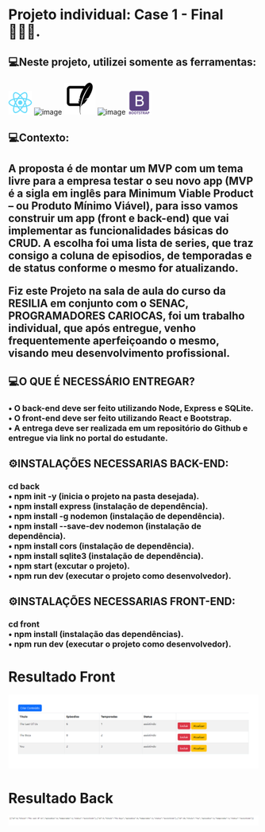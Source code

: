 # Projeto individual: Case 1 - Final 🧑🏾‍💻.

<h2>💻Neste projeto, utilizei somente as ferramentas: <p></h2>

![image](/img/react.png)
![image](https://user-images.githubusercontent.com/56053290/218258497-d0ddc8bf-a8dc-45b2-aba5-4614700e73d5.png)
![image](/img/sqlite.png)
![image](https://user-images.githubusercontent.com/56053290/218258400-46b576f3-03c0-4557-b984-189c104e5a51.png)
![image](/img/bootstrap.png)


<h2> 💻Contexto:</h2>

<h2>A proposta é de montar um MVP com um tema livre para a empresa testar o seu novo app (MVP é a sigla em inglês para Minimum Viable Product – ou Produto Mínimo Viável), para isso vamos construir um app (front e back-end) que vai implementar as funcionalidades básicas do CRUD. A escolha foi uma lista de series, que traz consigo a coluna de episodios, de temporadas e de status conforme o mesmo for atualizando.

<p><p>
Fiz este Projeto na sala de aula do curso da RESILIA em conjunto com o SENAC, PROGRAMADORES CARIOCAS, foi um trabalho individual, que após entregue, venho frequentemente aperfeiçoando o mesmo, visando meu desenvolvimento profissional.</h2>

<h2> 💻O QUE É NECESSÁRIO ENTREGAR?</h2>

<h3>• O back-end deve ser feito utilizando Node, Express e SQLite.<br>
• O front-end deve ser feito utilizando React e Bootstrap.<br>
• A entrega deve ser realizada em um repositório do Github e entregue via link no portal do estudante.</h3>

<h2>⚙️INSTALAÇÕES NECESSARIAS BACK-END:</h2>
<h3>cd back<br>
• npm init -y (inicia o projeto na pasta desejada).<br>
• npm install express (instalação de dependência).<br>
• npm install -g nodemon (instalação de dependência).<br>
• npm install --save-dev nodemon (instalação de dependência).<br>
• npm install cors (instalação de dependência).<br>
• npm install sqlite3 (instalação de dependência).<br>
• npm start (excutar o projeto).<br>
• npm run dev (executar o projeto como desenvolvedor).</h3>
<h2>⚙️INSTALAÇÕES NECESSARIAS FRONT-END:</h2>
<h3>cd front<br>
• npm install (instalação das dependências).<br>
• npm run dev (executar o projeto como desenvolvedor).</h3>

<h1>Resultado Front</h1>

![image](/img/Front.png)

<h1>Resultado Back</h1>

![image](/img/Back.png)
